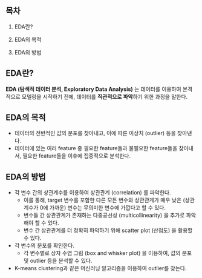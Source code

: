 ## 목차
1. EDA란?

2. EDA의 목적

3. EDA의 방법

## EDA란?
**EDA (탐색적 데이터 분석, Exploratory Data Analysis)** 는 데이터를 이용하여 본격적으로 모델링을 시작하기 전에, 데이터를 **직관적으로 파악**하기 위한 과정을 말한다.

## EDA의 목적
* 데이터의 전반적인 값의 분포를 찾아내고, 이에 따른 이상치 (outlier) 등을 찾아낸다.
* 데이터에 있는 여러 feature 중 필요한 feature들과 불필요한 feature들을 찾아내서, 필요한 feature들을 이후에 집중적으로 분석한다.

## EDA의 방법
* 각 변수 간의 상관계수를 이용하여 상관관계 (correlation) 를 파악한다.
  * 이를 통해, target 변수를 포함한 다른 모든 변수와 상관관계가 매우 낮은 (상관계수가 0에 가까운) 변수는 무의미한 변수에 가깝다고 할 수 있다.
  * 변수들 간 상관관계가 존재하는 다중공선성 (multicollinearity) 을 추가로 파악해야 할 수 있다.
  * 변수 간 상관관계를 더 정확히 파악하기 위해 scatter plot (산점도) 을 활용할 수 있다.
* 각 변수의 분포를 확인한다.
  * 각 변수별로 상자 수염 그림 (box and whisker plot) 을 이용하여, 값의 분포 및 outlier 등을 분석할 수 있다.
* K-means clustering과 같은 머신러닝 알고리즘을 이용하여 outlier를 찾는다.